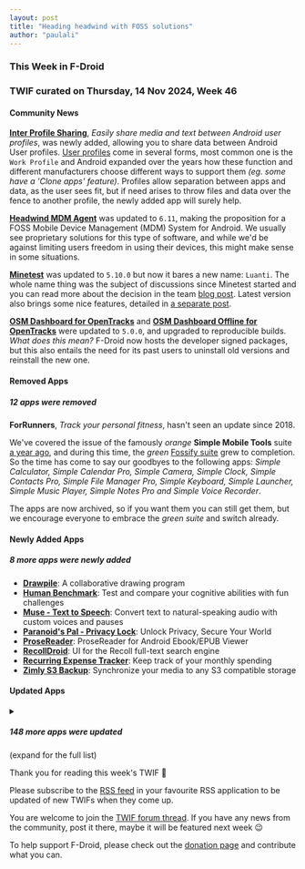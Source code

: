 ```yaml
---
layout: post
title: "Heading headwind with FOSS solutions"
author: "paulali"
---
```


### This Week in F-Droid

### TWIF curated on Thursday, 14 Nov 2024, Week 46

#### Community News

**[Inter Profile Sharing](https://f-droid.org/packages/digital.ventral.ips)**, _Easily share media and text between Android user profiles_, was newly added, allowing you to share data between Android User profiles. [User profiles](https://source.android.com/docs/devices/admin/multi-user) come in several forms, most common one is the `Work Profile` and Android expanded over the years how these function and different manufacturers choose different ways to support them _(eg. some have a 'Clone apps' feature)_. Profiles allow separation between apps and data, as the user sees fit, but if need arises to throw files and data over the fence to another profile, the newly added app will surely help.

**[Headwind MDM Agent](https://f-droid.org/packages/com.hmdm.launcher)** was updated to `6.11`, making the proposition for a FOSS Mobile Device Management (MDM) System for Android. We usually see proprietary solutions for this type of software, and while we'd be against limiting users freedom in using their devices, this might make sense in some situations.

**[Minetest](https://f-droid.org/packages/net.minetest.minetest)** was updated to `5.10.0` but now it bares a new name: `Luanti`. The whole name thing was the subject of discussions since Minetest started and you can read more about the decision in the team [blog post](https://blog.minetest.net/2024/10/13/Introducing-Our-New-Name/). Latest version also brings some nice features, detailed in [a separate post](https://blog.minetest.net/2024/11/10/5.10.0-released/).

**[OSM Dashboard for OpenTracks](https://f-droid.org/packages/de.storchp.opentracks.osmplugin)** and **[OSM Dashboard Offline for OpenTracks](https://f-droid.org/packages/de.storchp.opentracks.osmplugin.offline)** were updated to `5.0.0`, and upgraded to reproducible builds. _What does this mean?_ F-Droid now hosts the developer signed packages, but this also entails the need for its past users to uninstall old versions and reinstall the new one.


#### Removed Apps
##### 12 apps were removed
**ForRunners**, _Track your personal fitness_, hasn't seen an update since 2018.

We've covered the issue of the famously _orange_ **Simple Mobile Tools** suite [a year ago](https://f-droid.org/2023/12/07/twif.html#community-news), and during this time, the _green_ [Fossify suite](https://search.f-droid.org/?q=fossify) grew to completion. So the time has come to say our goodbyes to the following apps: _Simple Calculator, Simple Calendar Pro, Simple Camera, Simple Clock, Simple Contacts Pro, Simple File Manager Pro, Simple Keyboard, Simple Launcher, Simple Music Player, Simple Notes Pro and Simple Voice Recorder_.

The apps are now archived, so if you want them you can still get them, but we encourage everyone to embrace the _green suite_ and switch already.


#### Newly Added Apps
##### 8 more apps were newly added
* **[Drawpile](https://f-droid.org/packages/net.drawpile)**: A collaborative drawing program
* **[Human Benchmark](https://f-droid.org/packages/io.github.printn.humanbenchmark)**: Test and compare your cognitive abilities with fun challenges
* **[Muse \- Text to Speech](https://f-droid.org/packages/io.github.kkoshin.muse)**: Convert text to natural\-speaking audio with custom voices and pauses
* **[Paranoid's Pal \- Privacy Lock](https://f-droid.org/packages/com.paranoid.privacylock)**: Unlock Privacy, Secure Your World
* **[ProseReader](https://f-droid.org/packages/timur.prose)**: ProseReader for Android Ebook/EPUB Viewer
* **[RecollDroid](https://f-droid.org/packages/org.grating.recolldroid)**: UI for the Recoll full-text search engine
* **[Recurring Expense Tracker](https://f-droid.org/packages/de.dbauer.expensetracker)**: Keep track of your monthly spending
* **[Zimly S3 Backup](https://f-droid.org/packages/app.zimly.backup)**: Synchronize your media to any S3 compatible storage


#### Updated Apps
<details markdown=1>
<summary><h5>148 more apps were updated</h5> (expand for the full list)</summary>

* **[37C3 Schedule](https://f-droid.org/packages/info.metadude.android.congress.schedule)** was updated to `1.67.0`
* **[AAAAXY](https://f-droid.org/packages/io.github.divverent.aaaaxy)** was updated to `1.5.220+20241104.3539.1d12f7d2`
* **[Audile](https://f-droid.org/packages/com.mrsep.musicrecognizer)** was updated to `1.7.1`
* **[Audio Recorder](https://f-droid.org/packages/com.github.axet.audiorecorder)** was updated to `3.5.23`
* **[Audio Share](https://f-droid.org/packages/io.github.mkckr0.audio_share_app)** was updated to `0.2.1`
* **[Blitzortung Lightning Monitor](https://f-droid.org/packages/org.blitzortung.android.app)** was updated to `2.2.6`
* **[Blood pressure monitor](https://f-droid.org/packages/com.derdilla.bloodPressureApp)** was updated to `1.8.2`
* **[Box, Box\!](https://f-droid.org/packages/org.brightdv.boxbox)** was updated to `0.8.2`
* **[Brume Wallet](https://f-droid.org/packages/eth.brume.wallet)** was updated to `0.6.529`
* **[Butterfly](https://f-droid.org/packages/dev.linwood.butterfly)** was updated to `2.2.2`
* **[Caffeinate](https://f-droid.org/packages/com.hifnawy.caffeinate)** was updated to `1.7.2`
* **[CAPod \- Companion for AirPods](https://f-droid.org/packages/eu.darken.capod)** was updated to `2.16.0-rc0`
* **[Capy Reader](https://f-droid.org/packages/com.capyreader.app)** was updated to `2024.11.1070`
* **[Cardabase](https://f-droid.org/packages/com.georgeyt9769.cardabase)** was updated to `1.1.2`
* **[Chance](https://f-droid.org/packages/com.github.jameshnsears.chance)** was updated to `1.2.3`
* **[ChatLaunch for WhatsApp](https://f-droid.org/packages/dev.theolm.wwc)** was updated to `v0.14.0`
* **[Cheogram](https://f-droid.org/packages/com.cheogram.android)** was updated to `2.17.2-2+free`
* **[Citrine](https://f-droid.org/packages/com.greenart7c3.citrine)** was updated to `0.5.5`
* **[Ciyue](https://f-droid.org/packages/org.eu.mumulhl.ciyue)** was updated to `0.11.2`
* **[Clash Meta For Android](https://f-droid.org/packages/com.github.metacubex.clash.meta)** was updated to `2.11.2.Meta`
* **[Commons](https://f-droid.org/packages/fr.free.nrw.commons)** was updated to `5.1.0`
* **[Cuppa \- Tea Timer](https://f-droid.org/packages/com.nathanatos.Cuppa)** was updated to `2.8.2`
* **[Cuscon](https://f-droid.org/packages/com.froxot.cuscon.foss)** was updated to `4.0.4.1`
* **[Dahdidahdit \- the Morse Trainer](https://f-droid.org/packages/com.paddlesandbugs.dahdidahdit)** was updated to `1.12.0`
* **[Dart Checker](https://f-droid.org/packages/com.DartChecker)** was updated to `0.7.10`
* **[DeepL](https://f-droid.org/packages/com.example.deeplviewer)** was updated to `8.6`
* **[Delta Chat](https://f-droid.org/packages/com.b44t.messenger)** was updated to `1.48.3`
* **[drip\. menstrual cycle and fertility tracking](https://f-droid.org/packages/com.drip)** was updated to `1.2410.29`
* **[EasySSHFS](https://f-droid.org/packages/ru.nsu.bobrofon.easysshfs)** was updated to `0.5.13`
* **[EasySync](https://f-droid.org/packages/com.phpbg.easysync)** was updated to `1.14`
* **[eduVPN](https://f-droid.org/packages/nl.eduvpn.app)** was updated to `3.3.4`
* **[EinkBro](https://f-droid.org/packages/info.plateaukao.einkbro)** was updated to `14.0.0`
* **[Element X \- Secure Chat & Call](https://f-droid.org/packages/io.element.android.x)** was updated to `0.7.3`
* **[Ente Auth](https://f-droid.org/packages/io.ente.auth)** was updated to `4.1.0`
* **[Ente Photos \- Open source, end\-to\-end encrypted al](https://f-droid.org/packages/io.ente.photos.fdroid)** was updated to `0.9.58`
* **[Etar \- OpenSource Calendar](https://f-droid.org/packages/ws.xsoh.etar)** was updated to `1.0.48`
* **[Exfilac](https://f-droid.org/packages/com.io7m.exfilac.main)** was updated to `1.1.3`
* **[F\-Droid Build Status](https://f-droid.org/packages/de.storchp.fdroidbuildstatus)** was updated to `5.7.1`
* **[FairEmail](https://f-droid.org/packages/eu.faircode.email)** was updated to `1.2245`
* **[floccus bookmark sync](https://f-droid.org/packages/org.handmadeideas.floccus)** was updated to `5.3.3`
* **[FOSS4G 2024 Schedule](https://f-droid.org/packages/app.smarzaro.foss4g2024.schedule)** was updated to `1.67.0-FOSS4G2024-Edition`
* **[Frigoligo](https://f-droid.org/packages/net.casimirlab.frigoligo)** was updated to `2.0.0`
* **[FTPClient](https://f-droid.org/packages/de.qwerty287.ftpclient)** was updated to `2.11.0`
* **[Gallery](https://f-droid.org/packages/com.dot.gallery)** was updated to `3.0.1`
* **[Geto](https://f-droid.org/packages/com.android.geto)** was updated to `1.16.3`
* **[Graph 89](https://f-droid.org/packages/com.eanema.graph89)** was updated to `1.1.8`
* **[Green: Bitcoin Wallet](https://f-droid.org/packages/com.greenaddress.greenbits_android_wallet)** was updated to `4.0.37`
* **[Harmony Music](https://f-droid.org/packages/com.anandnet.harmonymusic)** was updated to `1.10.31`
* **[Infomaniak kDrive](https://f-droid.org/packages/com.infomaniak.drive)** was updated to `5.2.2`
* **[Infomaniak Mail](https://f-droid.org/packages/com.infomaniak.mail)** was updated to `1.6.4`
* **[InviZible Pro: increase your security, protect you](https://f-droid.org/packages/pan.alexander.tordnscrypt.stable)** was updated to `6.9.0`
* **[Jami](https://f-droid.org/packages/cx.ring)** was updated to `20241105-01`
* **[Joplin](https://f-droid.org/packages/net.cozic.joplin)** was updated to `3.2.1`
* **[jtx Board journals\|notes\|tasks](https://f-droid.org/packages/at.techbee.jtx)** was updated to `2.09.02.ose`
* **[Karbon](https://f-droid.org/packages/com.rk.xededitor)** was updated to `2.8.0`
* **[kitshn \(for Tandoor\)](https://f-droid.org/packages/de.kitshn.android)** was updated to `1.0.0-alpha.11`
* **[Kitsune](https://f-droid.org/packages/io.github.drumber.kitsune)** was updated to `2.0.2-1`
* **[Kotatsu](https://f-droid.org/packages/org.koitharu.kotatsu)** was updated to `7.6.7`
* **[Kwik EFIS](https://f-droid.org/packages/player.efis.pfd)** was updated to `6.22`
* **[LabLog](https://f-droid.org/packages/si.uni_lj.fe.lablog)** was updated to `1.4`
* **[Librera Reader](https://f-droid.org/packages/com.foobnix.pro.pdf.reader)** was updated to `8.9.182-fdroid`
* **[LinkDroid for Linkwarden](https://f-droid.org/packages/com.sbv.linkdroid)** was updated to `1.4.0`
* **[Linwood Butterfly Nightly](https://f-droid.org/packages/dev.linwood.butterfly.nightly)** was updated to `2.2.2`
* **[Lissen: Audiobookshelf client](https://f-droid.org/packages/org.grakovne.lissen)** was updated to `1.0.28`
* **[LocalSend](https://f-droid.org/packages/org.localsend.localsend_app)** was updated to `1.16.1`
* **[LogFox](https://f-droid.org/packages/com.f0x1d.logfox)** was updated to `2.0.4`
* **[Lyrion](https://f-droid.org/packages/com.craigd.lmsmaterial.app)** was updated to `0.8.3`
* **[MedTimer](https://f-droid.org/packages/com.futsch1.medtimer)** was updated to `1.11.0`
* **[Mill](https://f-droid.org/packages/com.calcitem.sanmill)** was updated to `5.4.2`
* **[MoasdaWiki App](https://f-droid.org/packages/net.moasdawiki.app)** was updated to `3.9.1.1`
* **[Money Manager Ex](https://f-droid.org/packages/com.money.manager.ex)** was updated to `2024.11.10`
* **[MonsterMusic](https://f-droid.org/packages/com.ztftrue.music)** was updated to `0.1.40`
* **[Mullvad VPN: privacy is a universal right](https://f-droid.org/packages/net.mullvad.mullvadvpn)** was updated to `2024.8`
* **[MusicSearch](https://f-droid.org/packages/io.github.lydavid.musicsearch)** was updated to `1.8.0-beta.13`
* **[Mute reminder](https://f-droid.org/packages/com.github.muellerma.mute_reminder)** was updated to `2.13`
* **[Network Survey](https://f-droid.org/packages/com.craxiom.networksurvey)** was updated to `1.31`
* **[Nextcloud Dev](https://f-droid.org/packages/com.nextcloud.android.beta)** was updated to `20241110`
* **[ntodotxt](https://f-droid.org/packages/de.tnmgl.ntodotxt)** was updated to `0.11.0`
* **[Obtainium](https://f-droid.org/packages/dev.imranr.obtainium.fdroid)** was updated to `1.1.30`
* **[OpenTopoMap Viewer](https://f-droid.org/packages/org.nitri.opentopo)** was updated to `1.20`
* **[Orgro](https://f-droid.org/packages/com.madlonkay.orgro)** was updated to `1.47.0`
* **[Orgzly Revived](https://f-droid.org/packages/com.orgzlyrevived)** was updated to `1.8.30`
* **[Pagan](https://f-droid.org/packages/com.qfs.pagan)** was updated to `1.5.12`
* **[PCAPdroid](https://f-droid.org/packages/com.emanuelef.remote_capture)** was updated to `1.7.5`
* **[Peristyle](https://f-droid.org/packages/app.simple.peri)** was updated to `v5.2.0`
* **[Persian Calendar](https://f-droid.org/packages/com.byagowi.persiancalendar)** was updated to `9.4.0`
* **[Phase10Counter](https://f-droid.org/packages/com.tjEnterprises.phase10Counter)** was updated to `3.1.0`
* **[Phonograph Plus](https://f-droid.org/packages/player.phonograph.plus)** was updated to `1.8.5.1`
* **[PiliPala](https://f-droid.org/packages/com.guozhigq.pilipala)** was updated to `1.0.24`
* **[PinPoi](https://f-droid.org/packages/io.github.fvasco.pinpoi)** was updated to `1.11.3`
* **[PipePipe](https://f-droid.org/packages/InfinityLoop1309.NewPipeEnhanced)** was updated to `3.9.0`
* **[plees\-tracker](https://f-droid.org/packages/hu.vmiklos.plees_tracker)** was updated to `24.8.1`
* **[Podcini\.R \- Podcast instrument](https://f-droid.org/packages/ac.mdiq.podcini.R)** was updated to `6.13.8`
* **[Prayer Book](https://f-droid.org/packages/io.jozo.prayerbook)** was updated to `0.5.0`
* **[Prepaid Balance](https://f-droid.org/packages/com.github.muellerma.prepaidbalance)** was updated to `2.10`
* **[Proton Pass: Password Manager](https://f-droid.org/packages/proton.android.pass.fdroid)** was updated to `1.27.0`
* **[QRAlarm](https://f-droid.org/packages/com.sweak.qralarm)** was updated to `2.0`
* **[QuickWeather](https://f-droid.org/packages/com.ominous.quickweather)** was updated to `2.7.5`
* **[Rabbit Escape](https://f-droid.org/packages/net.artificialworlds.rabbitescape)** was updated to `0.13.4`
* **[RailTrip](https://f-droid.org/packages/fr.nocle.passegares)** was updated to `1.5.3`
* **[RiMusic](https://f-droid.org/packages/it.fast4x.rimusic)** was updated to `0.6.59`
* **[Rush](https://f-droid.org/packages/com.shub39.rush)** was updated to `2.3.5`
* **[Saber](https://f-droid.org/packages/com.adilhanney.saber)** was updated to `0.25.2`
* **[Satunes](https://f-droid.org/packages/io.github.antoinepirlot.satunes)** was updated to `2.4.5`
* **[SDK Monitor](https://f-droid.org/packages/com.bernaferrari.sdkmonitor)** was updated to `0.99`
* **[Seafile](https://f-droid.org/packages/com.seafile.seadroid2)** was updated to `3.0.5`
* **[Seers Lodge](https://f-droid.org/packages/chat.seers.app)** was updated to `1.1.2`
* **[Sensor Server](https://f-droid.org/packages/github.umer0586.sensorserver)** was updated to `6.4.0`
* **[Share 2 Archive Today](https://f-droid.org/packages/org.gnosco.share2archivetoday)** was updated to `2.9`
* **[SimpleMarkdown](https://f-droid.org/packages/com.wbrawner.simplemarkdown.free)** was updated to `2024.11.0-free`
* **[SimpleTextEditor](https://f-droid.org/packages/com.maxistar.textpad)** was updated to `1.26.3`
* **[SiYuan](https://f-droid.org/packages/org.b3log.siyuan)** was updated to `3.1.11`
* **[Sky Map](https://f-droid.org/packages/com.google.android.stardroid)** was updated to `1.10.4 - RC1`
* **[Sleep Timer](https://f-droid.org/packages/fr.smarquis.sleeptimer)** was updated to `1.3.2`
* **[Solar](https://f-droid.org/packages/com.codelv.solar)** was updated to `1.0.3`
* **[SpamBlocker \(Call & SMS\)](https://f-droid.org/packages/spam.blocker)** was updated to `3.4`
* **[Standard Notes](https://f-droid.org/packages/com.standardnotes)** was updated to `3.195.13`
* **[Stroke Input Method \(筆畫輸入法\)](https://f-droid.org/packages/io.github.yawnoc.strokeinput)** was updated to `1.4.0`
* **[Suntimes](https://f-droid.org/packages/com.forrestguice.suntimeswidget)** was updated to `0.16.3`
* **[Symphony](https://f-droid.org/packages/io.github.zyrouge.symphony)** was updated to `2024.11.114`
* **[taz](https://f-droid.org/packages/de.taz.android.app.free)** was updated to `1.9.5`
* **[Thumb\-Key](https://f-droid.org/packages/com.dessalines.thumbkey)** was updated to `4.0.3`
* **[TimeLimit\.io](https://f-droid.org/packages/io.timelimit.android.aosp.direct)** was updated to `7.2.2`
* **[tower](https://f-droid.org/packages/truewatcher.tower)** was updated to `2.11.1`
* **[Trail Sense](https://f-droid.org/packages/com.kylecorry.trail_sense)** was updated to `6.5.0`
* **[Transdroid](https://f-droid.org/packages/org.transdroid.full)** was updated to `2.5.25`
* **[Transdrone](https://f-droid.org/packages/org.transdroid.lite)** was updated to `2.5.25`
* **[Transito](https://f-droid.org/packages/ht.sr.git.mil.transito)** was updated to `0.8.2.5`
* **[Tuta Calendar](https://f-droid.org/packages/de.tutao.calendar)** was updated to `251.241108.0`
* **[Tuta Mail](https://f-droid.org/packages/de.tutao.tutanota)** was updated to `251.241108.0`
* **[Tux Paint](https://f-droid.org/packages/org.tuxpaint)** was updated to `0.9.34`
* **[Unciv](https://f-droid.org/packages/com.unciv.app)** was updated to `4.14.5`
* **[Unstoppable Crypto Wallet](https://f-droid.org/packages/io.horizontalsystems.bankwallet)** was updated to `0.40.2`
* **[URLCheck](https://f-droid.org/packages/com.trianguloy.urlchecker)** was updated to `3.0`
* **[Vernet \- Network Analyzer](https://f-droid.org/packages/org.fsociety.vernet)** was updated to `1.0.9`
* **[VolumeLockr](https://f-droid.org/packages/com.klee.volumelockr)** was updated to `1.6.1`
* **[Voyager for Lemmy](https://f-droid.org/packages/app.vger.voyager)** was updated to `2.18.5`
* **[WG Tunnel](https://f-droid.org/packages/com.zaneschepke.wireguardautotunnel)** was updated to `3.6.0`
* **[wger Workout Manager](https://f-droid.org/packages/de.wger.flutter)** was updated to `1.7.7`
* **[WiFi Widget](https://f-droid.org/packages/com.w2sv.wifiwidget)** was updated to `1.6.0.1`
* **[Wikipedia](https://f-droid.org/packages/org.wikipedia)** was updated to `r/2.7.50508-r-2024-11-06`
* **[WikiReader](https://f-droid.org/packages/org.nsh07.wikireader)** was updated to `1.6.2`
* **[wX](https://f-droid.org/packages/joshuatee.wx)** was updated to `55920`
* **[Xray](https://f-droid.org/packages/io.github.saeeddev94.xray)** was updated to `8.1.0`
* **[Xtra](https://f-droid.org/packages/com.github.andreyasadchy.xtra)** was updated to `2.38.0`
* **[Youamp](https://f-droid.org/packages/ru.stersh.youamp)** was updated to `1.0.3`
* **[zSMTH](https://f-droid.org/packages/com.zfdang.zsmth_android)** was updated to `24.11.07`
* **[µLauncher](https://f-droid.org/packages/de.jrpie.android.launcher)** was updated to `j-0.0.14`

</details>

Thank you for reading this week's TWIF 🙂

Please subscribe to the [RSS feed](https://f-droid.org/news/) in your favourite RSS application to be updated of new TWIFs when they come up.

You are welcome to join the [TWIF forum thread](https://forum.f-droid.org/t/new-twif-submission-thread/23546). If you have any news from the community, post it there, maybe it will be featured next week 😉

To help support F-Droid, please check out the [donation page](https://f-droid.org/donate/) and contribute what you can.


